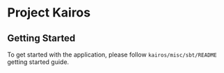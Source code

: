 Project Kairos
==============

Getting Started
---------------
To get started with the application, please follow `kairos/misc/sbt/README` getting started guide.